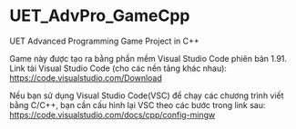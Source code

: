 # UET_AdvPro_GameCpp
UET Advanced Programming Game Project in C++

Game này được tạo ra bằng phần mềm Visual Studio Code phiên bản 1.91.
Link tải Visual Studio Code (cho các nền tảng khác nhau): https://code.visualstudio.com/Download

Nếu bạn sử dụng Visual Studio Code(VSC) để chạy các chương trình viết bằng C/C++, bạn cần cấu hình lại VSC theo các bước trong link sau: https://code.visualstudio.com/docs/cpp/config-mingw
